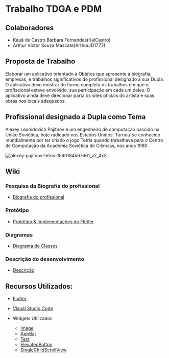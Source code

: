 # Trabalho TDGA e PDM

## Colaboradores
- Kauã de Castro Bárbara Fernandes(KalCastro)
- Arthur Victor Souza Mascate(ArthurJD1777)

## Proposta de Trabalho
Elaborar um aplicativo orientado à Objetos que apresente a biografia, empresas, e   trabalhos significativos do profissional designado a sua Dupla. O aplicativo deve mostrar de forma completa os trabalhos em que o profissional esteve envolvido, sua participação em cada um deles. O aplicativo ainda deve direcionar parta os sites oficiais do artista e suas obras nos locais adequados.

## Profissional designado a Dupla como Tema

Alexey Leonidovich Pajitnov é um engenheiro de computação nascido na União Soviética, hoje radicado nos Estados Unidos. Tornou-se conhecido mundialmente por ter criado o jogo Tetris quando trabalhava para o Centro de Computação da Academia Soviética de Ciências, nos anos 1980

  ![alexey-pajitnov-tetris-1560184567661_v2_4x3](https://github.com/user-attachments/assets/ceade7b2-efc3-4ed4-9027-841754514251)

## Wiki

### Pesquisa da Biografia do profissional
- [Biografia do profissional](https://github.com/KalCastro/Trabalho_mobile/wiki/Biografia-do-profissional)

### Protótipo
- [Protótipo & Implementações do Flutter](https://github.com/KalCastro/Trabalho_mobile/wiki/Prototipo-&-Implementa%C3%A7%C3%B5es-do-Flutter)

### Diagramas
- [Diagrama de Classes](https://github.com/KalCastro/Trabalho_mobile/wiki/Diagrama-de-classes)
  
### Descrição do desenvolvimento
- [Descrição](https://github.com/KalCastro/Trabalho_mobile/wiki/Descri%C3%A7%C3%A3o-do-desenvolvimento)

## Recursos Utilizados:

- [Flutter](https://flutter.dev/)

- [Visual Studio Code](https://code.visualstudio.com/)

- Widgets Utilizados
  
  - [Image](https://api.flutter.dev/flutter/widgets/Image-class.html)
  - [AppBar](https://api.flutter.dev/flutter/material/AppBar-class.html)
  - [Text](https://api.flutter.dev/flutter/widgets/Text-class.html)
  - [ElevatedButton](https://api.flutter.dev/flutter/material/ElevatedButton-class.html)
  - [SingleChildScrollView](https://api.flutter.dev/flutter/widgets/SingleChildScrollView-class.html)
